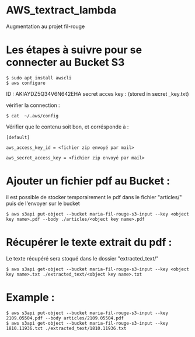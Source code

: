# AWS_textract_lambda
Augmentation au projet fil-rouge




# Les étapes à suivre pour se connecter au Bucket S3


    $ sudo apt install awscli
    $ aws configure

ID : AKIAYDZ5Q34V6N642EHA
secret acces key : (stored in secret _key.txt)

vérifier la connection :

    $ cat  ~/.aws/config
    
Vérifier que le contenu soit bon, et corrésponde à :

    [default]

    aws_access_key_id = <fichier zip envoyé par mail>

    aws_secret_access_key = <fichier zip envoyé par mail>


# Ajouter un fichier pdf au Bucket :
il est possible de stocker temporairement le pdf dans le fichier "articles/" puis de l'envoyer sur le bucket

    $ aws s3api put-object --bucket maria-fil-rouge-s3-input --key <object key name>.pdf --body ./articles/<object key name>.pdf

# Récupérer le texte extrait du pdf :
Le texte récupéré sera stoqué dans le dossier "extracted_text/"

    $ aws s3api get-object --bucket maria-fil-rouge-s3-input --key <object key name>.txt ./extracted_text/<object key name>.txt

# Example :

    $ aws s3api put-object --bucket maria-fil-rouge-s3-input --key 2109.05504.pdf --body articles/2109.05504.pdf
    $ aws s3api get-object --bucket maria-fil-rouge-s3-input --key 1810.11936.txt ./extracted_text/1810.11936.txt
    
